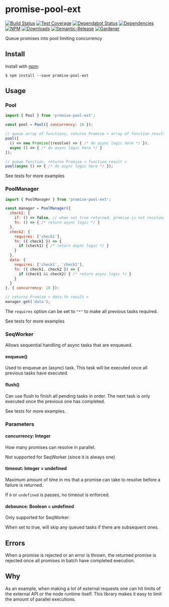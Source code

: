 # promise-pool-ext

[![Build Status](https://circleci.com/gh/blackflux/promise-pool-ext.png?style=shield)](https://circleci.com/gh/blackflux/promise-pool-ext)
[![Test Coverage](https://img.shields.io/coveralls/blackflux/promise-pool-ext/master.svg)](https://coveralls.io/github/blackflux/promise-pool-ext?branch=master)
[![Dependabot Status](https://api.dependabot.com/badges/status?host=github&repo=blackflux/promise-pool-ext)](https://dependabot.com)
[![Dependencies](https://david-dm.org/blackflux/promise-pool-ext/status.svg)](https://david-dm.org/blackflux/promise-pool-ext)
[![NPM](https://img.shields.io/npm/v/promise-pool-ext.svg)](https://www.npmjs.com/package/promise-pool-ext)
[![Downloads](https://img.shields.io/npm/dt/promise-pool-ext.svg)](https://www.npmjs.com/package/promise-pool-ext)
[![Semantic-Release](https://github.com/blackflux/js-gardener/blob/master/assets/icons/semver.svg)](https://github.com/semantic-release/semantic-release)
[![Gardener](https://github.com/blackflux/js-gardener/blob/master/assets/badge.svg)](https://github.com/blackflux/js-gardener)

Queue promises into pool limiting concurrency

## Install

Install with [npm](https://www.npmjs.com/):

    $ npm install --save promise-pool-ext

## Usage

### Pool

<!-- eslint-disable-next-line import/no-unresolved, import/no-extraneous-dependencies -->
```js
import { Pool } from 'promise-pool-ext';

const pool = Pool({ concurrency: 10 });

// queue array of functions, returns Promise < array of function results >
pool([
  () => new Promise((resolve) => { /* do async logic here */ }),
  async () => { /* do async logic here */ }
]);

// queue function, returns Promise < function result >
pool(async () => { /* do async logic here */ });
```

See tests for more examples

### PoolManager

<!-- eslint-disable-next-line import/no-unresolved, import/no-extraneous-dependencies -->
```js
import { PoolManager } from 'promise-pool-ext';

const manager = PoolManager({
  check1: {
    if: () => false, // when not true returned, promise is not resolved and undefined is returned
    fn: () => { /* return async logic */ }
  },
  check2: {
    requires: ['check1'],
    fn: ({ check1 }) => {
      if (check1) { /* return async logic */ }
    }
  },
  data: {
    requires: ['check1', 'check2'],
    fn: ({ check1, check2 }) => {
      if (check1 && check2) { /* return async logic */ }
    }
  }
}, { concurrency: 10 });

// returns Promise < data.fn result >
manager.get('data');
```

The `requires` option can be set to `"*"` to make all previous tasks required.

See tests for more examples

### SeqWorker

Allows sequential handling of async tasks that are enqueued.

#### enqueue(<fn>)

Used to enqueue an (async) task. This task will be executed once
all previous tasks have executed.

#### flush()

Can use flush to finish all pending tasks in order. The next task
is only executed once the previous one has completed.

See tests for more examples.

### Parameters

#### concurrency: Integer

How many promises can resolve in parallel.

Not supported for SeqWorker (since it is always one)

#### timeout: Integer = undefined

Maximum amount of time in ms that a promise can take to resolve before a failure is returned.

If `0` or `undefined` is passes, no timeout is enforced.

#### debounce: Boolean = undefined

Only supported for SeqWorker.

When set to true, will skip any queued tasks if there are subsequent ones.

## Errors

When a promise is rejected or an error is thrown,
the returned promise is rejected once all promises in batch have completed execution.

## Why

As an example, when making a lot of external requests one can hit limits of the external API or the node runtime itself.
This library makes it easy to limit the amount of parallel executions.
